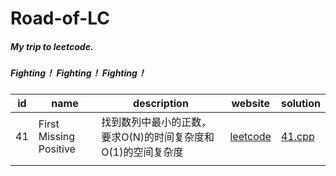 # Road-of-LC
##### My trip to leetcode.
##### Fighting！ Fighting！ Fighting！



| id | name | description | website | solution |
| --- | --- | --- | --- | --- |
| 41 | First Missing Positive | 找到数列中最小的正数，要求O(N)的时间复杂度和O(1)的空间复杂度 | [leetcode](https://leetcode.com/problems/first-missing-positive/) | [41.cpp](https://github.com/RanchoSevens/Road-of-LC/blob/master/41.cpp) |
|  |  |  |  | |
